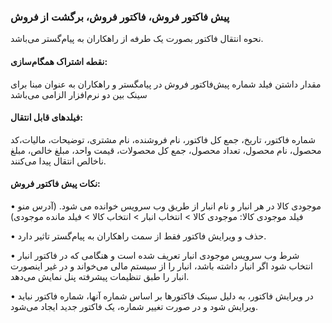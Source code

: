 ### پیش فاکتور فروش، فاکتور فروش، برگشت از فروش

نحوه انتقال فاکتور بصورت یک طرفه از راهکاران به پیام‌گستر می‌باشد.

#### نقطه اشتراک همگام‌سازی:

مقدار داشتن فیلد شماره پیش‌فاکتور فروش در پیامگستر و راهکاران به عنوان مبنا برای سینک بین دو نرم‌افزار الزامی می‌باشد

#### فیلدهای قابل انتقال:

شماره فاکتور، تاریخ، جمع کل فاکتور، نام فروشنده، نام مشتری، توضیحات، مالیات،کد محصول، نام محصول، تعداد محصول، جمع کل محصولات، قیمت واحد، مبلغ خالص، مبلغ ناخالص انتقال پیدا می‌کنند. 

#### نکات پیش فاکتور فروش:

•	موجودی کالا در هر انبار و نام انبار از طریق وب سرویس خوانده می شود. (آدرس منو فیلد موجودی کالا: موجودی کالا >  انتخاب انبار >  انتخاب کالا >  فیلد مانده موجودی)

•	حذف و ویرایش فاکتور فقط از سمت راهکاران به پیام‌گستر تاثیر دارد.

•	شرط وب سرویس موجودی انبار تعریف شده است و هنگامی که در  فاکتور انبار انتخاب شود اگر انبار داشته باشد، انبار را از سیستم مالی می‌خواند و در غیر اینصورت انبار را طبق تنظیمات پیشرفته پنل نمایش می‌دهد.

•	در ویرایش فاکتور، به دلیل سینک فاکتورها بر اساس شماره آنها، شماره فاکتور نباید ویرایش شود و در صورت تغییر شماره، یک فاکتور جدید ایجاد می‌شود. 
